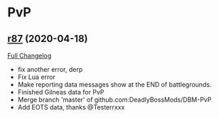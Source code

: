 # <DBM> PvP

## [r87](https://github.com/DeadlyBossMods/DBM-PvP/tree/r87) (2020-04-18)
[Full Changelog](https://github.com/DeadlyBossMods/DBM-PvP/compare/r86...r87)

- fix another error, derp  
- Fix Lua error  
- Make reporting data messages show at the END of battlegrounds.  
- Finished Gilneas data for PvP  
- Merge branch 'master' of github.com:DeadlyBossMods/DBM-PvP  
- Add EOTS data, thanks @Testerrxxx  
